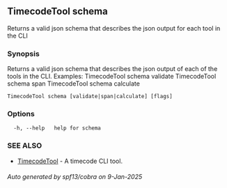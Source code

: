 ## TimecodeTool schema

Returns a valid json schema that describes the json output for each tool in the CLI

### Synopsis

Returns a valid json schema that describes the json output of each of the tools in the CLI. Examples:
  TimecodeTool schema validate
  TimecodeTool schema span
  TimecodeTool schema calculate

```
TimecodeTool schema [validate|span|calculate] [flags]
```

### Options

```
  -h, --help   help for schema
```

### SEE ALSO

* [TimecodeTool](TimecodeTool.md)	 - A timecode CLI tool.

###### Auto generated by spf13/cobra on 9-Jan-2025

